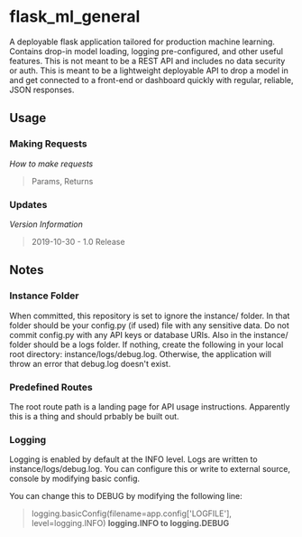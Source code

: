 # flask_ml_general

A deployable flask application tailored for production machine learning.  Contains drop-in model loading, logging pre-configured, and other useful features.  This is not meant to be a REST API and includes no data security or auth.  This is meant to be a lightweight deployable API to drop a model in and get connected to a front-end or dashboard quickly with regular, reliable, JSON responses.

## Usage

### Making Requests

*How to make requests*

> Params, Returns

### Updates

*Version Information*

> 2019-10-30 - 1.0 Release

## Notes

### Instance Folder

When committed, this repository is set to ignore the instance/ folder.  In that folder should be your config.py (if used) file with any sensitive data.  Do not commit config.py with any API keys or database URIs.  Also in the instance/ folder should be a logs folder.  If nothing, create the following in your local root directory: instance/logs/debug.log.  Otherwise, the application will throw an error that debug.log doesn't exist.

### Predefined Routes

The root route path is a landing page for API usage instructions.  Apparently this is a thing and should prbably be built out.

### Logging

Logging is enabled by default at the INFO level.  Logs are written to instance/logs/debug.log.  You can configure this or write to external source, console by modifying basic config.

You can change this to DEBUG by modifying the following line:

> logging.basicConfig(filename=app.config['LOGFILE'], level=logging.INFO) **logging.INFO to logging.DEBUG**

